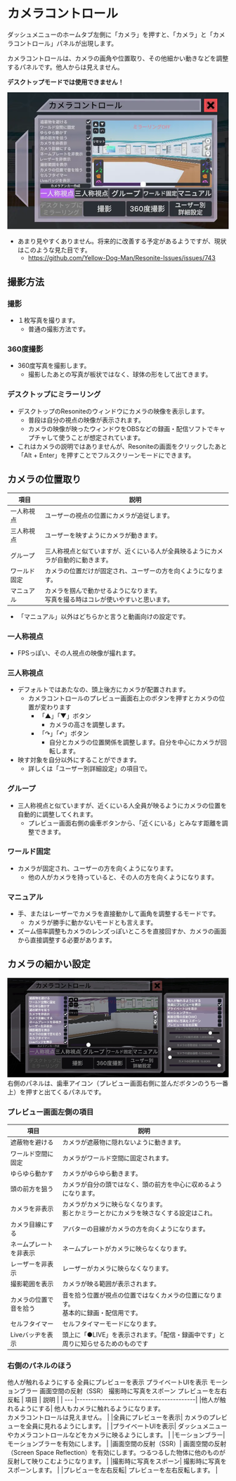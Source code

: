 # カメラコントロール
ダッシュメニューのホームタブ左側に「カメラ」を押すと、「カメラ」と「カメラコントロール」パネルが出現します。

カメラコントロールは、カメラの画角や位置取り、その他細かい動きなどを調整するパネルです。他人からは見えません。

**デスクトップモードでは使用できません！**

![カメラコントロール](../image/CameraControl_panel.webp)
- あまり見やすくありません。将来的に改善する予定があるようですが、現状はこのような見た目です。
  - <https://github.com/Yellow-Dog-Man/Resonite-Issues/issues/743>
## 撮影方法
### 撮影
- １枚写真を撮ります。
  - 普通の撮影方法です。
### 360度撮影
- 360度写真を撮影します。
  - 撮影したあとの写真が板状ではなく、球体の形をして出てきます。
### デスクトップにミラーリング
- デスクトップのResoniteのウィンドウにカメラの映像を表示します。
  - 普段は自分の視点の映像が表示されます。
  - カメラの映像が映ったウィンドウをOBSなどの録画・配信ソフトでキャプチャして使うことが想定されています。
- これはカメラの説明ではありませんが、Resoniteの画面をクリックしたあと「Alt + Enter」を押すことでフルスクリーンモードにできます。
## カメラの位置取り
| 項目 | 説明                                       |
| --- |------------------------------------------|
|一人称視点| ユーザーの視点の位置にカメラが追従します。                    |
|三人称視点| ユーザーを映すようにカメラが動きます。                      |
|グループ| 三人称視点と似ていますが、近くにいる人が全員映るようにカメラが自動的に動きます。 |
|ワールド固定| カメラの位置だけが固定され、ユーザーの方を向くようになります。          |
|マニュアル| カメラを掴んで動かせるようになります。<br/>写真を撮る時はコレが使いやすいと思います。 |
- 「マニュアル」以外はどちらかと言うと動画向けの設定です。
### 一人称視点
- FPSっぽい、その人視点の映像が撮れます。
### 三人称視点
- デフォルトではあたなの、頭上後方にカメラが配置されます。
  - カメラコントロールのプレビュー画面右上のボタンを押すとカメラの位置が変わります
    - 「▲」「▼」ボタン
      - カメラの高さを調整します。
    - 「↷」「↶」ボタン
      - 自分とカメラの位置関係を調整します。自分を中心にカメラが回転します。
- 映す対象を自分以外にすることができます。
  - 詳しくは「ユーザー別詳細設定」の項目で。
### グループ
- 三人称視点と似ていますが、近くにいる人全員が映るようにカメラの位置を自動的に調整してくれます。
  - プレビュー画面右側の歯車ボタンから、「近くにいる」とみなす距離を調整できます。
### ワールド固定
- カメラが固定され、ユーザーの方を向くようになります。
  - 他の人がカメラを持っていると、その人の方を向くようになります。
### マニュアル
- 手、またはレーザーでカメラを直接動かして画角を調整するモードです。
  - カメラが勝手に動かないモードとも言えます。
- ズーム倍率調整もカメラのレンズっぽいところを直接回すか、カメラの画面から直接調整する必要があります。

## カメラの細かい設定
![options](../image/CameraControl_options1.webp)
右側のパネルは、歯車アイコン（プレビュー画面右側に並んだボタンのうち一番上）を押すと出てくるパネルです。
### プレビュー画面左側の項目
| 項目 | 説明                                       |
| --- |------------------------------------------|
|遮蔽物を避ける| カメラが遮蔽物に隠れないように動きます。                    |
|ワールド空間に固定| カメラがワールド空間に固定されます。                    |
|ゆらゆら動かす| カメラがゆらゆら動きます。                    |
|頭の前方を狙う| カメラが自分の頭ではなく、頭の前方を中心に収めるようになります。                    |
|カメラを非表示| カメラがカメラに映らなくなります。 <br/>影とかミラーとかにカメラを映さなくする設定はこれ。                    |
|カメラ目線にする| アバターの目線がカメラの方を向くようになります。                   |
|ネームプレートを非表示| ネームプレートがカメラに映らなくなります。                    |
|レーザーを非表示| レーザーがカメラに映らなくなります。                    |
|撮影範囲を表示| カメラが映る範囲が表示されます。                    |
|カメラの位置で音を拾う| 音を拾う位置が視点の位置ではなくカメラの位置になります。<br/>基本的に録画・配信用です。                    |
|セルフタイマー| セルフタイマーモードになります。                    |
|Liveバッヂを表示| 頭上に「●LIVE」を表示されます。「配信・録画中です」と周りに知らせるためのものです                    |
### 右側のパネルのほう
他人が触れるようにする
全員にプレビューを表示
プライベートUIを表示
モーションブラー
画面空間の反射（SSR）
撮影時に写真をスポーン
プレビューを左右反転
| 項目 | 説明                                       |
| --- |------------------------------------------|
|他人が触れるようにする| 他人もカメラに触れるようになります。<br/>カメラコントロールは見えません。                    |
|全員にプレビューを表示| カメラのプレビューを全員に見れるようにします。                    |
|プライベートUIを表示| ダッシュメニューやカメラコントロールなどをカメラに映るようにします。                    |
|モーションブラー| モーションブラーを有効にします。                    |
|画面空間の反射（SSR）| 画面空間の反射（Screen Space Reflection）を有効にします。つるつるした物体に他のものが反射して映りこむようになります。                    |
|撮影時に写真をスポーン| 撮影時に写真をスポーンします。                    |
|プレビューを左右反転| プレビューを左右反転します。                    |